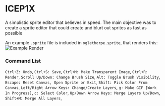 # ICEP1X
A simplistic sprite editor that believes in speed. The main objective was to create a sprite editor that could create and blurt out sprites as fast as possible

An example `.sprite` file is included in `oglethorpe.sprite`, that renders this: 
![Example Render](https://github.com/45i/ICEP1X/assets/86361659/65a9c5c2-72e1-4a5e-b3c2-a1a2497bb9d9)

### Command List
`Ctrl+Z: Undo`,
`Ctrl+S: Save`,
`Ctrl+M: Make Transparent Image`,
`Ctrl+R: Render`,
`Scroll Up/Down: Change Brush Size`,
`Alt: Toggle Brush Visibility`,
`Escape: Reset Canvas, Open Sprite or Exit`,
`Shift: Pick Color From Canvas`,
`Left/Right Arrow Keys: Change/Create Layers`,
`g: Make GIF [Work In Progress]`,
`c: Select Color`,
`Up/Down Arrow Keys: Merge Layers Up/Down`,
`Shift+M: Merge All Layers`,


